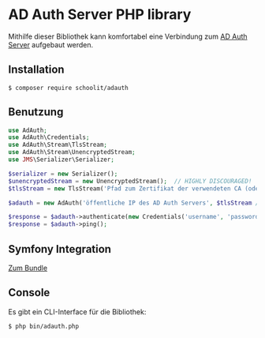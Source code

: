 # AD Auth Server PHP library

Mithilfe dieser Bibliothek kann komfortabel eine Verbindung zum [AD Auth Server](https://github.com/SchulIT/adauth-server)
aufgebaut werden.

## Installation

```
$ composer require schoolit/adauth
```

## Benutzung

```php
use AdAuth;
use AdAuth\Credentials;
use AdAuth\Stream\TlsStream;
use AdAuth\Stream\UnencryptedStream;
use JMS\Serializer\Serializer;

$serializer = new Serializer();
$unencryptedStream = new UnencryptedStream();  // HIGHLY DISCOURAGED!
$tlsStream = new TlsStream('Pfad zum Zertifikat der verwendeten CA (oder null falls nicht vorhanden)', 'FQDN aus dem Zertifikat des Servers', 'Fingerprint des Zertifikats'); 

$adauth = new AdAuth('öffentliche IP des AD Auth Servers', $tlsStream /* oder $unencryptedStream */, $serializer, 55117 /* öffentliche Portnummer */);

$response = $adauth->authenticate(new Credentials('username', 'password'));
$response = $adauth->ping();
```

## Symfony Integration

[Zum Bundle](https://github.com/schulit/adauth-bundle)

## Console

Es gibt ein CLI-Interface für die Bibliothek:

```
$ php bin/adauth.php
```